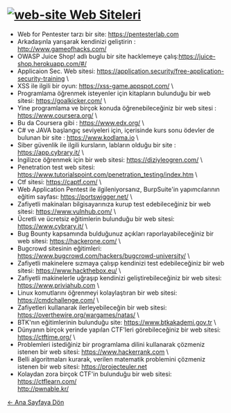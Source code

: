 # [<img src="https://i.ibb.co/WWgkFzn/web-site.png" alt="web-site" border="0" /> Web Siteleri](#)

- Web for Pentester tarzı bir site: https://pentesterlab.com
- Arkadaşınla yarışarak kendinizi geliştirin : http://www.gameofhacks.com/
- OWASP Juice Shop! adlı buglu bir site hacklemeye çalış:https://juice-shop.herokuapp.com/#/
- Applicaion Sec. Web sitesi: https://application.security/free-application-security-training \
- XSS ile ilgili bir oyun: https://xss-game.appspot.com/ \
- Programlama öğrenmek isteyenler için kitapların bulunduğu bir web sitesi: https://goalkicker.com/ \
- Yine programlama ve birçok konuda öğrenebileceğiniz bir web sitesi : https://www.coursera.org/ \
- Bu da Coursera gibi : https://www.edx.org/ \
- C# ve JAVA başlangıç seviyeleri için, içerisinde kurs sonu ödevler de bulunan bir site : https://www.kodlama.io \
- Siber güvenlik ile ilgili kursların, labların olduğu bir site : https://app.cybrary.it/ \
- İngilizce öğrenmek için bir web sitesi: https://diziyleogren.com/ \
- Penetration test web sitesi: https://www.tutorialspoint.com/penetration_testing/index.htm \
- Ctf sitesi: https://captf.com/ \
- Web Application Pentest ile ilgileniyorsanız, BurpSuite'in yapımcılarının eğitim sayfası: https://portswigger.net/ \
- Zafiyetli makinaları bilgisayarınıza kurup test edebileceğiniz bir web sitesi: https://www.vulnhub.com/ \
- Ücretli ve ücretsiz eğitimlerin bulunduğu bir web sitesi: https://www.cybrary.it/ \
- Bug Bounty kapsamında bulduğunuz açıkları raporlayabileceğiniz bir web sitesi: https://hackerone.com/ \
- Bugcrowd sitesinin eğitimleri: https://www.bugcrowd.com/hackers/bugcrowd-university/ \
- Zafiyetli makinelere sızmaya çalışıp kendinizi test edebileceğiniz bir web sitesi: https://www.hackthebox.eu/ \
- Zafiyetli makinelerle uğraşıp kendinizi geliştirebileceğiniz bir web sitesi: https://www.priviahub.com \
- Linux komutlarını öğrenmeyi kolaylaştıran bir web sitesi: https://cmdchallenge.com/ \
- Zafiyetleri kullanarak ilerleyebileceğin bir web sitesi: https://overthewire.org/wargames/natas/ \
- BTK'nın eğitimlerinin bulunduğu site: https://www.btkakademi.gov.tr \
- Dünyanın birçok yerinde yapılan CTF'leri görebileceğiniz bir web sitesi: https://ctftime.org/ \
- Problemleri istediğiniz bir programlama dilini kullanarak çözmeniz istenen bir web sitesi: https://www.hackerrank.com \
- Belli algoritmaları kurarak, verilen matematik problemini çözmeniz istenen bir web sitesi: https://projecteuler.net
- Kolaydan zora birçok CTF'in bulunduğu bir web sitesi: https://ctflearn.com/ \
  http://pwnable.kr/

[← Ana Sayfaya Dön](https://github.com/LuNiZz/siber-guvenlik-sss)

